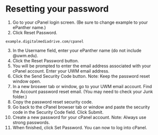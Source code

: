 # Resetting your password

1. Go to your cPanel login screen. \(Be sure to change example to your ePanther name.\)
2. Click Reset Password.
<pre><code>example.digitalmediadrive.com/cpanel</code></pre>
3. In the Username field, enter your ePanther name \(do not include @uwm.edu\).
4. Click the Reset Password button.
5. You will be prompted to enter the email address associated with your cPanel account. Enter your UWM email address.
6. Click the Send Security Code button. Note: Keep the password reset window open. 
7. In a new broswer tab or window, go to your UWM email account. Find the Account password reset email. \(You may need to check your Junk folder.\)
8. Copy the password reset security code. 
9. Go back to the cPanel browser tab or window and paste the security code in the Security Code field. Click Submit.
10. Create a new password for your cPanel account. Note: Always use strong passwords. 
11. When finished, click Set Password. You can now to log into cPanel.


